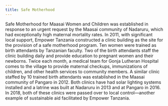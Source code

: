 ```yaml
---
title: Safe Motherhood
---
```

Safe Motherhood for Maasai Women and Children was established in response to an urgent request by the Maasai community of Nadaruru, which had exceptionally high maternal mortality rates. In 2011, with significant local support, Empower Tanzania constructed a clinic building as the site for the provision of a safe motherhood program. Ten women were trained as birth attendants by Tanzanian faculty. Two of the birth attendants staff the clinic building daily and provide education to pregnant women and their newborns. Twice each month, a medical team for Gonja Lutheran Hospital comes to the village to provide maternal checkups, immunizations of children, and other health services to community members. A similar clinic staffed by 10 trained birth attendants was established in the Maasai community of Pangaro in 2012. Both clinics have had solar lighting systems installed and a latrine was built at Nadaruru in 2013 and at Pangaro in 2016. In 2018, both of these clinics were passed over to local control—another example of sustainable aid facilitated by Empower Tanzania.